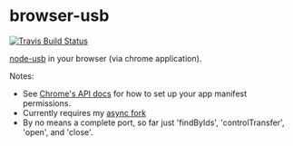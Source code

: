 # browser-usb

[![Travis Build Status](https://img.shields.io/travis/jacobrosenthal/browser-usb/master.svg?label=travis&style=flat-square)](https://travis-ci.org/jacobrosenthal/browser-usb)

[node-usb](https://github.com/nonolith/node-usb) in your browser (via chrome application). 

Notes:
* See [Chrome's API docs](https://developer.chrome.com/apps/app_usb) for how to set up your app manifest permissions.
* Currently requires my [async fork](https://github.com/jacobrosenthal/node-usb/tree/async)
* By no means a complete port, so far just 'findByIds', 'controlTransfer', 'open', and 'close'.